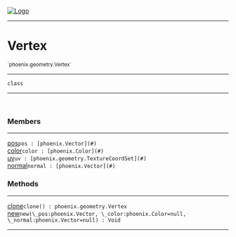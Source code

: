 
[![Logo](../../../images/logo.png)](../../../api/index.html)

---



<h1>Vertex</h1>
<small>`phoenix.geometry.Vertex`</small>



---

`class`

---

&nbsp;
&nbsp;



<h3>Members</h3> <hr/><span class="member apipage">
                <a name="pos"><a class="lift" href="#pos">pos</a></a><code class="signature apipage">pos : [phoenix.Vector](#)</code><br/></span>
            <span class="small_desc_flat"></span><span class="member apipage">
                <a name="color"><a class="lift" href="#color">color</a></a><code class="signature apipage">color : [phoenix.Color](#)</code><br/></span>
            <span class="small_desc_flat"></span><span class="member apipage">
                <a name="uv"><a class="lift" href="#uv">uv</a></a><code class="signature apipage">uv : [phoenix.geometry.TextureCoordSet](#)</code><br/></span>
            <span class="small_desc_flat"></span><span class="member apipage">
                <a name="normal"><a class="lift" href="#normal">normal</a></a><code class="signature apipage">normal : [phoenix.Vector](#)</code><br/></span>
            <span class="small_desc_flat"></span>





<h3>Methods</h3> <hr/><span class="method apipage">
            <a name="clone"><a class="lift" href="#clone">clone</a></a><code class="signature apipage">clone() : phoenix.geometry.Vertex</code><br/><span class="small_desc_flat"></span>
        </span>
    <span class="method apipage">
            <a name="new"><a class="lift" href="#new">new</a></a><code class="signature apipage">new(\_pos:phoenix.Vector<span></span>, \_color:phoenix.Color<span>=null</span>, \_normal:phoenix.Vector<span>=null</span>) : Void</code><br/><span class="small_desc_flat"></span>
        </span>
    





---

&nbsp;
&nbsp;
&nbsp;
&nbsp;